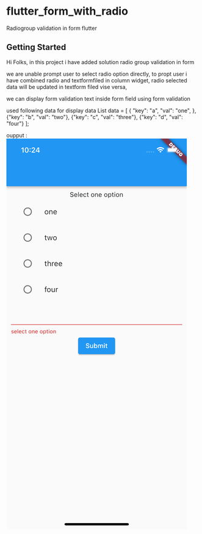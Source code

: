 # flutter_form_with_radio

Radiogroup validation in form flutter

## Getting Started
Hi Folks, in this project i have added solution radio group validation in form

we are unable prompt user to select radio option directly, to propt user i have combined radio and textformfiled in column widget,
radio selected data will be updated in textform filed vise versa,

we can display form validation text inside form field using form validation


used following data for display data
 List<Map> data = [
    {
      "key": "a",
      "val": "one",
    },
    {"key": "b", "val": "two"},
    {"key": "c", "val": "three"},
    {"key": "d", "val": "four"}
  ];

  oupput : ![alt text](https://github.com/mahesh504/radio-group-in-form/blob/main/Simulator%20Screen%20Shot%20-%20iPhone%2013%20-%202022-01-31%20at%2022.24.51.png)

